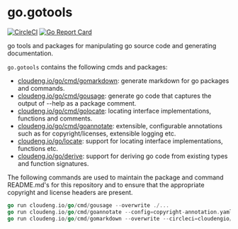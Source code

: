 # go.gotools

[![CircleCI](https://circleci.com/gh/cloudengio/go.gotools.svg?style=svg)](https://circleci.com/gh/cloudengio/go.gotools) [![Go Report Card](https://goreportcard.com/badge/cloudeng.io/go)](https://goreportcard.com/report/cloudeng.io/go)

go tools and packages for manipulating go source code and
generating documentation.

`go.gotools` contains the following cmds and packages:

- [cloudeng.io/go/cmd/gomarkdown](cmd/gomarkdown/README.md): generate markdown for go packages and commands.
- [cloudeng.io/go/cmd/gousage](cmd/gousage/README.md): generate go code that
captures the output of --help as a package comment.
- [cloudeng.io/go/cmd/golocate](cmd/golocate/README.md): locating interface implementations, functions and comments.
- [cloudeng.io/go/cmd/goannotate](cmd/goannotate/README.md): extensible, configurable
annotations such as for copyright/licenses, extensible logging etc.
- [cloudeng.io/go/locate](locate/README.md): support for locating interface implementations,
functions etc.
- [cloudeng.io/go/derive](derive/README.md): support for deriving go code from existing
types and function signatures.

The following commands are used to maintain the package
and command README.md's for this repository and to ensure
that the appropriate copyright and license headers are present.

```go
go run cloudeng.io/go/cmd/gousage --overwrite ./...
go run cloudeng.io/go/cmd/goannotate --config=copyright-annotation.yaml --annotation=cloudeng-copyright ./...
go run cloudeng.io/go/cmd/gomarkdown --overwrite --circleci=cloudengio/go.gotools --goreportcard ./...
```
